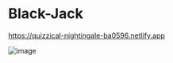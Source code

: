 # Black-Jack
https://quizzical-nightingale-ba0596.netlify.app


![image](https://user-images.githubusercontent.com/52648240/210790229-1d834b6b-84b4-432d-b576-982c741d9bfc.png)

